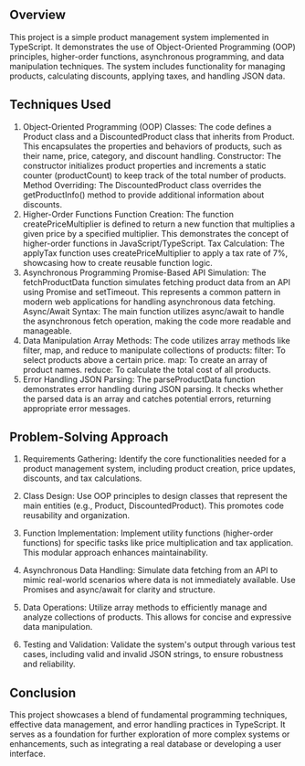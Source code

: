 ## Overview
This project is a simple product management system implemented in TypeScript. It demonstrates the use of Object-Oriented Programming (OOP) principles, higher-order functions, asynchronous programming, and data manipulation techniques. The system includes functionality for managing products, calculating discounts, applying taxes, and handling JSON data.

## Techniques Used
1. Object-Oriented Programming (OOP)
Classes: The code defines a Product class and a DiscountedProduct class that inherits from Product. This encapsulates the properties and behaviors of products, such as their name, price, category, and discount handling.
Constructor: The constructor initializes product properties and increments a static counter (productCount) to keep track of the total number of products.
Method Overriding: The DiscountedProduct class overrides the getProductInfo() method to provide additional information about discounts.
2. Higher-Order Functions
Function Creation: The function createPriceMultiplier is defined to return a new function that multiplies a given price by a specified multiplier. This demonstrates the concept of higher-order functions in JavaScript/TypeScript.
Tax Calculation: The applyTax function uses createPriceMultiplier to apply a tax rate of 7%, showcasing how to create reusable function logic.
3. Asynchronous Programming
Promise-Based API Simulation: The fetchProductData function simulates fetching product data from an API using Promise and setTimeout. This represents a common pattern in modern web applications for handling asynchronous data fetching.
Async/Await Syntax: The main function utilizes async/await to handle the asynchronous fetch operation, making the code more readable and manageable.
4. Data Manipulation
Array Methods: The code utilizes array methods like filter, map, and reduce to manipulate collections of products:
filter: To select products above a certain price.
map: To create an array of product names.
reduce: To calculate the total cost of all products.
5. Error Handling
JSON Parsing: The parseProductData function demonstrates error handling during JSON parsing. It checks whether the parsed data is an array and catches potential errors, returning appropriate error messages.

## Problem-Solving Approach

1. Requirements Gathering: Identify the core functionalities needed for a product management system, including product creation, price updates, discounts, and tax calculations.

2. Class Design: Use OOP principles to design classes that represent the main entities (e.g., Product, DiscountedProduct). This promotes code reusability and organization.

3. Function Implementation: Implement utility functions (higher-order functions) for specific tasks like price multiplication and tax application. This modular approach enhances maintainability.

4. Asynchronous Data Handling: Simulate data fetching from an API to mimic real-world scenarios where data is not immediately available. Use Promises and async/await for clarity and structure.

5. Data Operations: Utilize array methods to efficiently manage and analyze collections of products. This allows for concise and expressive data manipulation.

6. Testing and Validation: Validate the system's output through various test cases, including valid and invalid JSON strings, to ensure robustness and reliability.

## Conclusion

This project showcases a blend of fundamental programming techniques, effective data management, and error handling practices in TypeScript. It serves as a foundation for further exploration of more complex systems or enhancements, such as integrating a real database or developing a user interface.
